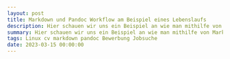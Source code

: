 ```yaml
---
layout: post
title: Markdown und Pandoc Workflow am Beispiel eines Lebenslaufs
description: Hier schauen wir uns ein Beispiel an wie man mithilfe von Markdown und Pandoc programmatisch einen Lebenslauf erstellen und sowohl als pdf als auch als html veröffentlichen kann.
summary: Hier schauen wir uns ein Beispiel an wie man mithilfe von Markdown und Pandoc programmatisch einen Lebenslauf erstellen und       sowohl als pdf als auch als html veröffentlichen kann. 
tags: Linux cv markdown pandoc Bewerbung Jobsuche
date: 2023-03-15 00:00:00
---
```

